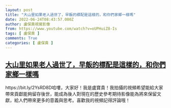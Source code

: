 ```yaml
---
layout: post
title: "大山里如果老人過世了，早飯的標配是這樣的，和你們家鄉一樣嗎"
date: 2022-06-24T08:43:57.000Z
author: 盧保貴視覺影像
from: https://www.youtube.com/watch?v=oUPHuiZ8-Is
tags: [ 盧保貴 ]
comments: True
categories: [ 盧保貴 ]
---
```

<!--1656060237000-->
[大山里如果老人過世了，早飯的標配是這樣的，和你們家鄉一樣嗎](https://www.youtube.com/watch?v=oUPHuiZ8-Is)
------

<div>
https://bit.ly/2YsRD8D哈嘍，大家好！我是盧寶貴！我拍攝的視頻希望能給大家帶來貢獻能夠留存後世，能成為後人對現在的歷史參考期待影像能為將來保留文獻，給人們帶來更多的意義與思考。喜歡我的視頻記得評論哦！
</div>
